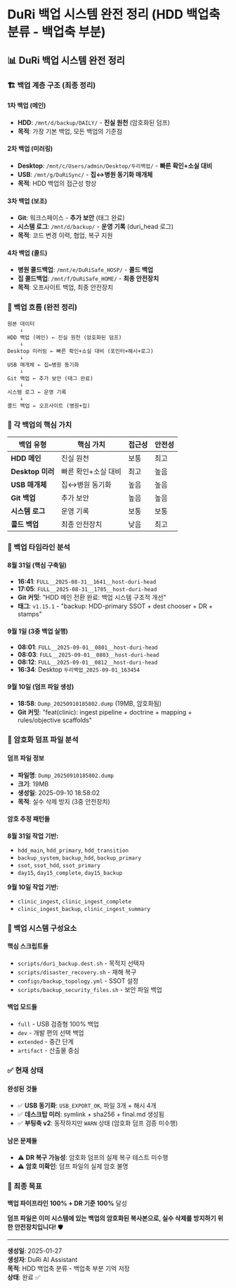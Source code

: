 # DuRi 백업 시스템 완전 정리 (HDD 백업축 분류 - 백업축 부분)

## 📊 DuRi 백업 시스템 완전 정리

### 🏗️ 백업 계층 구조 (최종 정리)

#### **1차 백업 (메인)**
- **HDD**: `/mnt/d/backup/DAILY/` - **진실 원천** (암호화된 덤프)
- **목적**: 가장 기본 백업, 모든 백업의 기준점

#### **2차 백업 (미러링)**
- **Desktop**: `/mnt/c/Users/admin/Desktop/두리백업/` - **빠른 확인+소실 대비**
- **USB**: `/mnt/g/DuRiSync/` - **집↔병원 동기화 매개체**
- **목적**: HDD 백업의 접근성 향상

#### **3차 백업 (보조)**
- **Git**: 워크스페이스 - **추가 보안** (태그 완료)
- **시스템 로그**: `/mnt/d/backup/` - **운영 기록** (duri_head 로그)
- **목적**: 코드 변경 이력, 협업, 복구 지원

#### **4차 백업 (콜드)**
- **병원 콜드백업**: `/mnt/e/DuRiSafe_HOSP/` - **콜드 백업**
- **집 콜드백업**: `/mnt/f/DuRiSafe_HOME/` - **최종 안전장치**
- **목적**: 오프사이트 백업, 최종 안전장치

### 🔄 백업 흐름 (완전 정리)

```
원본 데이터
    ↓
HDD 백업 (메인) ← 진실 원천 (암호화된 덤프)
    ↓
Desktop 미러링 ← 빠른 확인+소실 대비 (포인터+해시+로그)
    ↓
USB 매개체 ← 집↔병원 동기화
    ↓
Git 백업 ← 추가 보안 (태그 완료)
    ↓
시스템 로그 ← 운영 기록
    ↓
콜드 백업 ← 오프사이트 (병원+집)
```

### 🎯 각 백업의 핵심 가치

| 백업 유형 | 핵심 가치 | 접근성 | 안전성 |
|-----------|-----------|--------|--------|
| **HDD 메인** | 진실 원천 | 보통 | 최고 |
| **Desktop 미러** | 빠른 확인+소실 대비 | 최고 | 높음 |
| **USB 매개체** | 집↔병원 동기화 | 높음 | 높음 |
| **Git 백업** | 추가 보안 | 높음 | 높음 |
| **시스템 로그** | 운영 기록 | 보통 | 보통 |
| **콜드 백업** | 최종 안전장치 | 낮음 | 최고 |

### 📅 백업 타임라인 분석

#### **8월 31일 (핵심 구축일)**
- **16:41**: `FULL__2025-08-31__1641__host-duri-head`
- **17:05**: `FULL__2025-08-31__1705__host-duri-head`
- **Git 커밋**: "HDD 메인 전환 완료: 백업 시스템 구조적 개선"
- **태그**: `v1.15.1` - "backup: HDD-primary SSOT + dest chooser + DR + stamps"

#### **9월 1일 (3중 백업 실행)**
- **08:01**: `FULL__2025-09-01__0801__host-duri-head`
- **08:03**: `FULL__2025-09-01__0803__host-duri-head`
- **08:12**: `FULL__2025-09-01__0812__host-duri-head`
- **16:34**: Desktop `두리백업_2025-09-01_163454`

#### **9월 10일 (덤프 파일 생성)**
- **18:58**: `Dump_20250910185802.dump` (19MB, 암호화됨)
- **Git 커밋**: "feat(clinic): ingest pipeline + doctrine + mapping + rules/objective scaffolds"

### 🔐 암호화 덤프 파일 분석

#### **덤프 파일 정보**
- **파일명**: `Dump_20250910185802.dump`
- **크기**: 19MB
- **생성일**: 2025-09-10 18:58:02
- **목적**: 실수 삭제 방지 (3중 안전장치)

#### **암호 추정 패턴들**
**8월 31일 작업 기반:**
- `hdd_main`, `hdd_primary`, `hdd_transition`
- `backup_system`, `backup_hdd`, `backup_primary`
- `ssot`, `ssot_hdd`, `ssot_primary`
- `day15`, `day15_complete`, `day15_backup`

**9월 10일 작업 기반:**
- `clinic_ingest`, `clinic_ingest_complete`
- `clinic_ingest_backup`, `clinic_ingest_summary`

### 🔧 백업 시스템 구성요소

#### **핵심 스크립트들**
- `scripts/duri_backup.dest.sh` - 목적지 선택자
- `scripts/disaster_recovery.sh` - 재해 복구
- `configs/backup_topology.yml` - SSOT 설정
- `scripts/backup_security_files.sh` - 보안 파일 백업

#### **백업 모드들**
- `full` - USB 검증형 100% 백업
- `dev` - 개발 편의 선택 백업
- `extended` - 중간 단계
- `artifact` - 산출물 중심

### ✅ 현재 상태

#### **완성된 것들**
- ✅ **USB 동기화**: `USB_EXPORT_OK`, 파일 3개 + 해시 4개
- ✅ **데스크탑 미러**: symlink + sha256 + final.md 생성됨
- ✅ **부팅축 v2**: 동작하지만 `WARN` 상태 (암호화 덤프 검증 미수행)

#### **남은 문제들**
- ⚠️ **DR 복구 가능성**: 암호화 덤프의 실제 복구 테스트 미수행
- ⚠️ **암호 미확인**: 덤프 파일의 실제 암호 불명

### 🎯 최종 목표
**백업 파이프라인 100% + DR 기준 100%** 달성

**덤프 파일은 이미 시스템에 있는 백업의 암호화된 복사본으로, 실수 삭제를 방지하기 위한 안전장치입니다!** 🛡️

---

**생성일**: 2025-01-27  
**생성자**: DuRi AI Assistant  
**목적**: HDD 백업축 분류 - 백업축 부분 기억 저장  
**상태**: 완료 ✅
